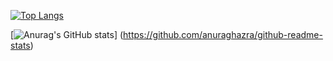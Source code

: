 [![Top Langs](https://github-readme-stats.vercel.app/api/top-langs/?username=miurakazuma67&layout=compact&theme=dark )](https://github.com/anuraghazra/github-readme-stats)

[![Anurag's GitHub stats](https://github-readme-stats.vercel.app/api?username=miurakazuma67)]
(https://github.com/anuraghazra/github-readme-stats)
